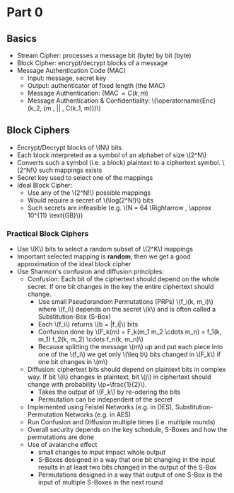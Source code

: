# Part 0

## Basics
- Stream Cipher: processes a message bit (byte) by bit (byte)
- Block Cipher: encrypt/decrypt blocks of a message
- Message Authentication Code (MAC)
	- Input: message, secret key
	- Output: authenticator of fixed length (the MAC)
	- Message Authentication: $(\operatorname{MAC} = C(k, m)$
	- Message Authentication & Confidentiality: \\(\operatorname{Enc}(k_2, (m \, || \, C(k_1, m)))\\)

## Block Ciphers
- Encrypt/Decrypt blocks of \\(N\\) bits
- Each block interpreted as a symbol of an alphabet of size \\(2^N\\)
- Converts such a symbol (i.e. a block) plaintext to a ciphertext symbol. \\(2^N!\\) such mappings exists
- Secret key used to select one of the mappings
- Ideal Block Cipher:
	- Use any of the \\(2^N!\\) possible mappings
	- Would require a secret of \\(\log(2^N!)\\) bits
	- Such secrets are infeasible (e.g. \\(N = 64 \Rightarrow \, \approx 10^{11} \text{GB}\\))

### Practical Block Ciphers
- Use \\(K\\) bits to select a random subset of \\(2^K\\) mappings
- Important selected mapping is **random**, then we get a good approximation of the ideal block cipher
- Use Shannon's confusion and diffusion principles:
	- Confusion: Each bit of the ciphertext should depend on the whole secret. If one bit changes in the key the entire ciphertext should change.
		- Use small Pseudorandom Permutations (PRPs) \\(f_i(k, m_i)\\) where \\(f_i\\) depends on the secret \\(k\\) and is often called a Substitution-Box (S-Box)
		- Each \\(f_i\\) returns \\(b = |f_i|\\) bits
		- Confusion done by \\(F_k(m) = F_k(m_1 m_2 \cdots m_n) = f_1(k, m_1) f_2(k, m_2) \cdots f_n(k, m_n)\\)
		- Because splitting the message \\(m\\) up and put each piece into one of the \\(f_i\\) we get only \\(\leq b\\) bits changed in \\(F_k\\) if one bit changes in \\(m\\)
	- Diffusion: ciphertext bits should depend on plaintext bits in complex way. If bit \\(i\\) changes in plaintext, bit \\(j\\) in ciphertext should change with probability \\(p=\frac{1}{2}\\).
		- Takes the output of \\(F_k\\) by re-odering the bits
		- Permutation can be independent of the secret
	- Implemented using Feistel Networks (e.g. in DES), Substitution-Permutation Networks (e.g. in AES)
	- Run Confusion and Diffusion multiple times (i.e. multiple rounds)
	- Overall security depends on the key schedule, S-Boxes and how the permutations are done
	- Use of avalanche effect
		- small changes to input impact whole output
		- S-Boxes designed in a way that one bit changing in the input results in at least two bits changed in the output of the S-Box
		- Permutations designed in a way that output of one S-Box is the input of multiple S-Boxes in the next round
<!--stackedit_data:
eyJoaXN0b3J5IjpbLTE5MjkwNTQ5NzBdfQ==
-->